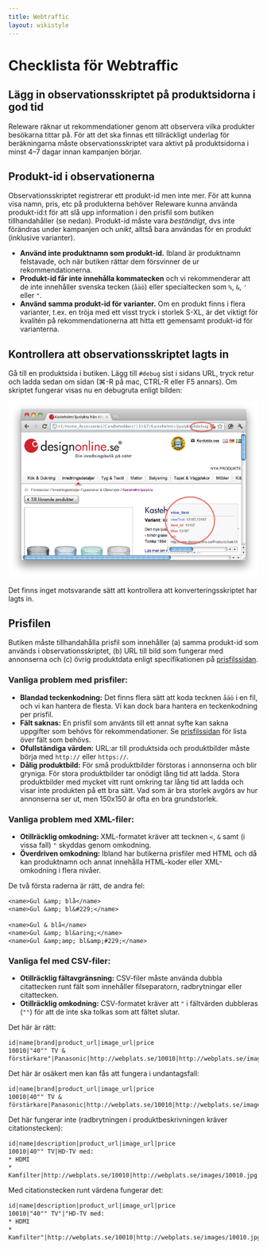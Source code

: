 ```yaml
---
title: Webtraffic
layout: wikistyle
---
```


# Checklista för Webtraffic

## Lägg in observationsskriptet på produktsidorna i god tid

Releware räknar ut rekommendationer genom att observera vilka produkter besökarna tittar på.  För att det ska finnas ett tillräckligt underlag för beräkningarna måste observationsskriptet vara aktivt på produktsidorna i minst 4–7 dagar innan kampanjen börjar.

## Produkt-id i observationerna

Observationsskriptet registrerar ett produkt-id men inte mer.  För att kunna visa namn, pris, etc på produkterna behöver Releware kunna använda produkt-id:t för att slå upp information i den prisfil som butiken tillhandahåller (se nedan).  Produkt-id måste vara *beständigt*, dvs inte förändras under kampanjen och *unikt*, alltså bara användas för en produkt (inklusive varianter).

* **Använd inte produktnamn som produkt-id.**  Ibland är produktnamn felstavade, och när butiken rättar dem försvinner de ur rekommendationerna.
* **Produkt-id får inte innehålla kommatecken** och vi rekommenderar att de inte innehåller svenska tecken (`åäö`) eller specialtecken som `%`, `&`, `'` eller `"`.
* **Använd samma produkt-id för varianter.**  Om en produkt finns i flera varianter, t.ex. en tröja med ett visst tryck i storlek S-XL, är det viktigt för kvalitén på rekommendationerna att hitta ett gemensamt produkt-id för varianterna.

## Kontrollera att observationsskriptet lagts in

Gå till en produktsida i butiken.  Lägg till `#debug` sist i sidans URL, tryck retur och ladda sedan om sidan (&#8984;-R på mac, CTRL-R eller F5 annars).   Om skriptet fungerar visas nu en debugruta enligt bilden:

![Debug-observation](debug_observation.png)

Det finns inget motsvarande sätt att kontrollera att konverteringsskriptet har lagts in.

## Prisfilen

Butiken måste tillhandahålla prisfil som innehåller (a)
samma produkt-id som används i observationsskriptet, (b) URL till bild som
fungerar med annonserna och (c) övrig produktdata enligt specifikationen på
[prisfilssidan](index.html).

### Vanliga problem med prisfiler:

* **Blandad teckenkodning:** Det finns flera sätt att koda tecknen `åäö` i en fil, och vi kan hantera de flesta.  Vi kan dock bara hantera en teckenkodning per prisfil.
* **Fält saknas:** En prisfil som använts till ett annat syfte kan sakna uppgifter som behövs för rekommendationer.  Se [prisfilssidan](index.html) för lista över fält som behövs.
* **Ofullständiga värden:** URL:ar till produktsida och produktbilder måste börja med `http://` eller `https://`.
* **Dålig produktbild:** För små produktbilder förstoras i annonserna och blir gryniga.  För stora produktbilder tar onödigt lång tid att ladda.  Stora produktbilder med mycket vitt runt omkring tar lång tid att ladda och visar inte produkten på ett bra sätt.  Vad som är bra storlek avgörs av hur annonserna ser ut, men 150x150 är ofta en bra grundstorlek.

### Vanliga problem med XML-filer:

* **Otillräcklig omkodning:** XML-formatet kräver att tecknen `<`, `&` samt (i vissa fall) `"` skyddas genom omkodning.
* **Överdriven omkodning:** Ibland har butikerna prisfiler med HTML och då kan produktnamn och annat innehålla HTML-koder eller XML-omkodning i flera nivåer.

De två första raderna är rätt, de andra fel:

    <name>Gul &amp; blå</name>
    <name>Gul &amp; bl&#229;</name>

    <name>Gul & blå</name>
    <name>Gul &amp; bl&aring;</name>
    <name>Gul &amp;amp; bl&amp;#229;</name>

### Vanliga fel med CSV-filer:

* **Otillräcklig fältavgränsning:** CSV-filer måste använda dubbla citattecken runt fält som innehåller filseparatorn, radbrytningar eller citattecken.
* **Otillräcklig omkodning:** CSV-formatet kräver att `"` i fältvärden dubbleras (`""`) för att de inte ska tolkas som att fältet slutar.

Det här är rätt:

    id|name|brand|product_url|image_url|price
    10010|"40"" TV & förstärkare"|Panasonic|http://webplats.se/10010|http://webplats.se/images/10010.jpg|400.00

Det här är osäkert men kan fås att fungera i undantagsfall:

    id|name|brand|product_url|image_url|price
    10010|40"" TV & förstärkare|Panasonic|http://webplats.se/10010|http://webplats.se/images/10010.jpg|400.00

Det här fungerar inte (radbrytningen i produktbeskrivningen kräver citationstecken):

    id|name|description|product_url|image_url|price
    10010|40"" TV|HD-TV med:
    * HDMI
    * Kamfilter|http://webplats.se/10010|http://webplats.se/images/10010.jpg|400.00

Med citationstecken runt värdena fungerar det:

    id|name|description|product_url|image_url|price
    10010|"40"" TV"|"HD-TV med:
    * HDMI
    * Kamfilter"|http://webplats.se/10010|http://webplats.se/images/10010.jpg|400.00

